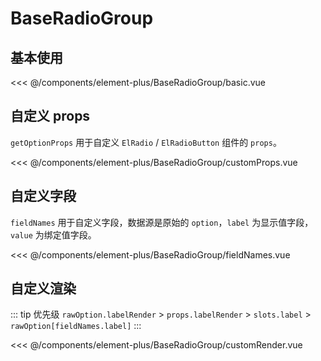 # BaseRadioGroup

## 基本使用

<basic></basic>

<<< @/components/element-plus/BaseRadioGroup/basic.vue

## 自定义 props
`getOptionProps` 用于自定义 `ElRadio` / `ElRadioButton` 组件的 `props`。

<customProps></customProps>

<<< @/components/element-plus/BaseRadioGroup/customProps.vue

## 自定义字段
`fieldNames` 用于自定义字段，数据源是原始的 `option`，`label` 为显示值字段，`value` 为绑定值字段。 

<fieldNames></fieldNames>

<<< @/components/element-plus/BaseRadioGroup/fieldNames.vue

## 自定义渲染

::: tip 优先级
`rawOption.labelRender` > `props.labelRender` > `slots.label` > `rawOption[fieldNames.label]`
:::

<customRender></customRender>

<<< @/components/element-plus/BaseRadioGroup/customRender.vue

<script setup>
import basic from 'docs/components/element-plus/BaseRadioGroup/basic.vue'
import customProps from 'docs/components/element-plus/BaseRadioGroup/customProps.vue'
import fieldNames from 'docs/components/element-plus/BaseRadioGroup/fieldNames.vue'
import customRender from 'docs/components/element-plus/BaseRadioGroup/customRender.vue'
</script>